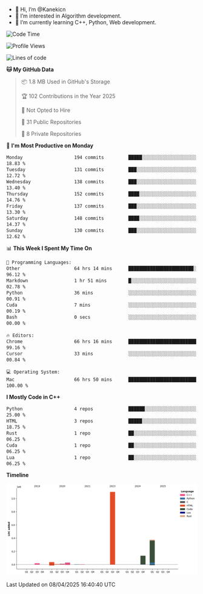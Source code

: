 - 👋 Hi, I’m @Kanekicn
- 👀 I’m interested in Algorithm development.
- 🌱 I’m currently learning C++, Python, Web development.

<!---
cotecsz/cotecsz is a ✨ special ✨ repository because its `README.md` (this file) appears on your GitHub profile.
You can click the Preview link to take a look at your changes.
--->

<!--START_SECTION:waka-->
![Code Time](http://img.shields.io/badge/Code%20Time-3%2C151%20hrs%2028%20mins-blue)

![Profile Views](http://img.shields.io/badge/Profile%20Views-0-blue)

![Lines of code](https://img.shields.io/badge/From%20Hello%20World%20I%27ve%20Written-1.7%20million%20lines%20of%20code-blue)

**🐱 My GitHub Data** 

> 📦 1.8 MB Used in GitHub's Storage 
 > 
> 🏆 102 Contributions in the Year 2025
 > 
> 🚫 Not Opted to Hire
 > 
> 📜 31 Public Repositories 
 > 
> 🔑 8 Private Repositories 
 > 
📅 **I'm Most Productive on Monday** 

```text
Monday                   194 commits         █████░░░░░░░░░░░░░░░░░░░░   18.83 % 
Tuesday                  131 commits         ███░░░░░░░░░░░░░░░░░░░░░░   12.72 % 
Wednesday                138 commits         ███░░░░░░░░░░░░░░░░░░░░░░   13.40 % 
Thursday                 152 commits         ████░░░░░░░░░░░░░░░░░░░░░   14.76 % 
Friday                   137 commits         ███░░░░░░░░░░░░░░░░░░░░░░   13.30 % 
Saturday                 148 commits         ████░░░░░░░░░░░░░░░░░░░░░   14.37 % 
Sunday                   130 commits         ███░░░░░░░░░░░░░░░░░░░░░░   12.62 % 
```


📊 **This Week I Spent My Time On** 

```text
💬 Programming Languages: 
Other                    64 hrs 14 mins      ████████████████████████░   96.12 % 
Markdown                 1 hr 51 mins        █░░░░░░░░░░░░░░░░░░░░░░░░   02.78 % 
Python                   36 mins             ░░░░░░░░░░░░░░░░░░░░░░░░░   00.91 % 
Cuda                     7 mins              ░░░░░░░░░░░░░░░░░░░░░░░░░   00.19 % 
Bash                     0 secs              ░░░░░░░░░░░░░░░░░░░░░░░░░   00.00 % 

🔥 Editors: 
Chrome                   66 hrs 16 mins      █████████████████████████   99.16 % 
Cursor                   33 mins             ░░░░░░░░░░░░░░░░░░░░░░░░░   00.84 % 

💻 Operating System: 
Mac                      66 hrs 50 mins      █████████████████████████   100.00 % 
```

**I Mostly Code in C++** 

```text
Python                   4 repos             ██████░░░░░░░░░░░░░░░░░░░   25.00 % 
HTML                     3 repos             █████░░░░░░░░░░░░░░░░░░░░   18.75 % 
Rust                     1 repo              ██░░░░░░░░░░░░░░░░░░░░░░░   06.25 % 
Cuda                     1 repo              ██░░░░░░░░░░░░░░░░░░░░░░░   06.25 % 
Lua                      1 repo              ██░░░░░░░░░░░░░░░░░░░░░░░   06.25 % 
```



**Timeline**

![Lines of Code chart](https://raw.githubusercontent.com/Kanekicn/Kanekicn/master/assets/bar_graph.png)


 Last Updated on 08/04/2025 16:40:40 UTC
<!--END_SECTION:waka-->

